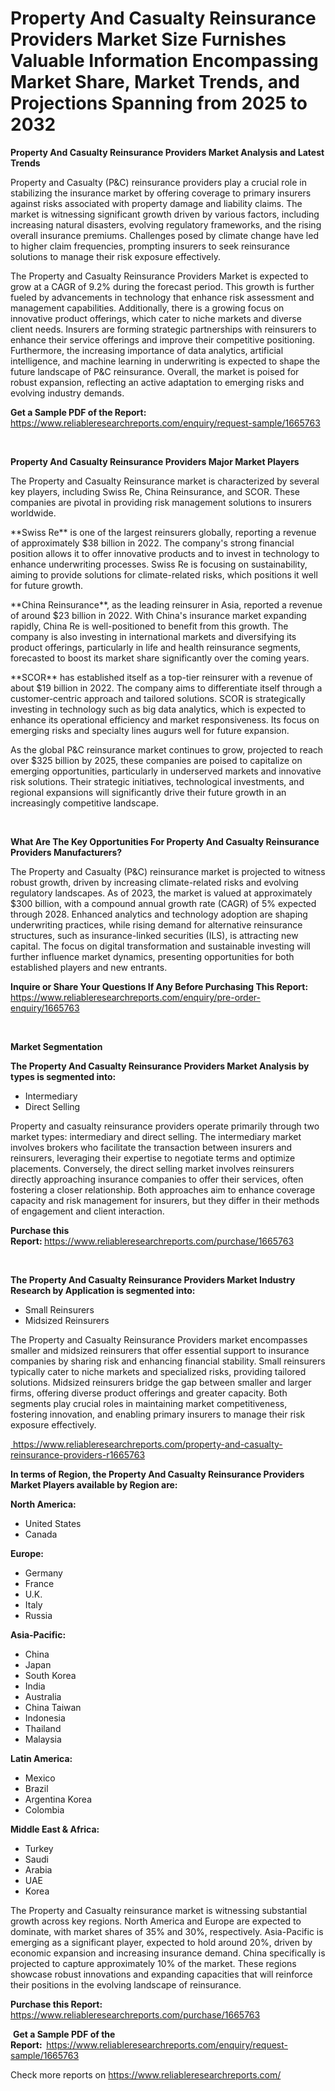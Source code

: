 <p><h1>Property And Casualty Reinsurance Providers Market Size Furnishes Valuable Information Encompassing Market Share, Market Trends, and Projections Spanning from 2025 to 2032</h1></p><p><strong>Property And Casualty Reinsurance Providers Market Analysis and Latest Trends</strong></p>
<p><p>Property and Casualty (P&C) reinsurance providers play a crucial role in stabilizing the insurance market by offering coverage to primary insurers against risks associated with property damage and liability claims. The market is witnessing significant growth driven by various factors, including increasing natural disasters, evolving regulatory frameworks, and the rising overall insurance premiums. Challenges posed by climate change have led to higher claim frequencies, prompting insurers to seek reinsurance solutions to manage their risk exposure effectively.</p><p>The Property and Casualty Reinsurance Providers Market is expected to grow at a CAGR of 9.2% during the forecast period. This growth is further fueled by advancements in technology that enhance risk assessment and management capabilities. Additionally, there is a growing focus on innovative product offerings, which cater to niche markets and diverse client needs. Insurers are forming strategic partnerships with reinsurers to enhance their service offerings and improve their competitive positioning. Furthermore, the increasing importance of data analytics, artificial intelligence, and machine learning in underwriting is expected to shape the future landscape of P&C reinsurance. Overall, the market is poised for robust expansion, reflecting an active adaptation to emerging risks and evolving industry demands.</p></p>
<p><strong>Get a Sample PDF of the Report:&nbsp;</strong> <a href="https://www.reliableresearchreports.com/enquiry/request-sample/1665763?utm_campaign=3292&utm_medium=2&utm_source=Github&utm_content=ia&utm_term=11032025&utm_id=property-and-casualty-reinsurance-providers">https://www.reliableresearchreports.com/enquiry/request-sample/1665763</a></p>
<p>&nbsp;</p>
<p><strong>Property And Casualty Reinsurance Providers Major Market Players</strong></p>
<p><p>The Property and Casualty Reinsurance market is characterized by several key players, including Swiss Re, China Reinsurance, and SCOR. These companies are pivotal in providing risk management solutions to insurers worldwide.</p><p>**Swiss Re** is one of the largest reinsurers globally, reporting a revenue of approximately $38 billion in 2022. The company's strong financial position allows it to offer innovative products and to invest in technology to enhance underwriting processes. Swiss Re is focusing on sustainability, aiming to provide solutions for climate-related risks, which positions it well for future growth.</p><p>**China Reinsurance**, as the leading reinsurer in Asia, reported a revenue of around $23 billion in 2022. With China's insurance market expanding rapidly, China Re is well-positioned to benefit from this growth. The company is also investing in international markets and diversifying its product offerings, particularly in life and health reinsurance segments, forecasted to boost its market share significantly over the coming years.</p><p>**SCOR** has established itself as a top-tier reinsurer with a revenue of about $19 billion in 2022. The company aims to differentiate itself through a customer-centric approach and tailored solutions. SCOR is strategically investing in technology such as big data analytics, which is expected to enhance its operational efficiency and market responsiveness. Its focus on emerging risks and specialty lines augurs well for future expansion.</p><p>As the global P&C reinsurance market continues to grow, projected to reach over $325 billion by 2025, these companies are poised to capitalize on emerging opportunities, particularly in underserved markets and innovative risk solutions. Their strategic initiatives, technological investments, and regional expansions will significantly drive their future growth in an increasingly competitive landscape.</p></p>
<p>&nbsp;</p>
<p><strong>What Are The Key Opportunities For Property And Casualty Reinsurance Providers Manufacturers?</strong></p>
<p><p>The Property and Casualty (P&C) reinsurance market is projected to witness robust growth, driven by increasing climate-related risks and evolving regulatory landscapes. As of 2023, the market is valued at approximately $300 billion, with a compound annual growth rate (CAGR) of 5% expected through 2028. Enhanced analytics and technology adoption are shaping underwriting practices, while rising demand for alternative reinsurance structures, such as insurance-linked securities (ILS), is attracting new capital. The focus on digital transformation and sustainable investing will further influence market dynamics, presenting opportunities for both established players and new entrants.</p></p>
<p><strong>Inquire or Share Your Questions If Any Before Purchasing This Report:</strong> <a href="https://www.reliableresearchreports.com/enquiry/pre-order-enquiry/1665763?utm_campaign=3292&utm_medium=2&utm_source=Github&utm_content=ia&utm_term=11032025&utm_id=property-and-casualty-reinsurance-providers">https://www.reliableresearchreports.com/enquiry/pre-order-enquiry/1665763</a></p>
<p>&nbsp;</p>
<p><strong>Market Segmentation</strong></p>
<p><strong>The Property And Casualty Reinsurance Providers Market Analysis by types is segmented into:</strong></p>
<p><ul><li>Intermediary</li><li>Direct Selling</li></ul></p>
<p><p>Property and casualty reinsurance providers operate primarily through two market types: intermediary and direct selling. The intermediary market involves brokers who facilitate the transaction between insurers and reinsurers, leveraging their expertise to negotiate terms and optimize placements. Conversely, the direct selling market involves reinsurers directly approaching insurance companies to offer their services, often fostering a closer relationship. Both approaches aim to enhance coverage capacity and risk management for insurers, but they differ in their methods of engagement and client interaction.</p></p>
<p><strong>Purchase this Report:&nbsp;</strong><a href="https://www.reliableresearchreports.com/purchase/1665763?utm_campaign=3292&utm_medium=2&utm_source=Github&utm_content=ia&utm_term=11032025&utm_id=property-and-casualty-reinsurance-providers">https://www.reliableresearchreports.com/purchase/1665763</a></p>
<p>&nbsp;</p>
<p><strong>The Property And Casualty Reinsurance Providers Market Industry Research by Application is segmented into:</strong></p>
<p><ul><li>Small Reinsurers</li><li>Midsized Reinsurers</li></ul></p>
<p><p>The Property and Casualty Reinsurance Providers market encompasses smaller and midsized reinsurers that offer essential support to insurance companies by sharing risk and enhancing financial stability. Small reinsurers typically cater to niche markets and specialized risks, providing tailored solutions. Midsized reinsurers bridge the gap between smaller and larger firms, offering diverse product offerings and greater capacity. Both segments play crucial roles in maintaining market competitiveness, fostering innovation, and enabling primary insurers to manage their risk exposure effectively.</p></p>
<p><a href="https://www.reliableresearchreports.com/property-and-casualty-reinsurance-providers-r1665763?utm_campaign=3292&utm_medium=2&utm_source=Github&utm_content=ia&utm_term=11032025&utm_id=property-and-casualty-reinsurance-providers">&nbsp;https://www.reliableresearchreports.com/property-and-casualty-reinsurance-providers-r1665763</a></p>
<p><strong>In terms of Region, the Property And Casualty Reinsurance Providers Market Players available by Region are:</strong></p>
<p>
    <p> <strong> North America: </strong>
        <ul>
            <li>United States</li>
            <li>Canada</li>
        </ul>
        </p> 
    <p> <strong> Europe: </strong>
        <ul>
            <li>Germany</li>
            <li>France</li>
            <li>U.K.</li>
            <li>Italy</li>
            <li>Russia</li>
        </ul>
        </p> 
    <p> <strong> Asia-Pacific: </strong>
        <ul>
            <li>China</li>
            <li>Japan</li>
            <li>South Korea</li>
            <li>India</li>
            <li>Australia</li>
            <li>China Taiwan</li>
            <li>Indonesia</li>
            <li>Thailand</li>
            <li>Malaysia</li>
        </ul>
        </p> 
    <p> <strong> Latin America: </strong>
        <ul>
            <li>Mexico</li>
            <li>Brazil</li>
            <li>Argentina Korea</li>
            <li>Colombia</li>
        </ul>
        </p> 
    <p> <strong> Middle East & Africa: </strong>
        <ul>
            <li>Turkey</li>
            <li>Saudi</li>
            <li>Arabia</li>
            <li>UAE</li>
            <li>Korea</li>
        </ul>
    </p>
    </p>
<p><p>The Property and Casualty reinsurance market is witnessing substantial growth across key regions. North America and Europe are expected to dominate, with market shares of 35% and 30%, respectively. Asia-Pacific is emerging as a significant player, expected to hold around 20%, driven by economic expansion and increasing insurance demand. China specifically is projected to capture approximately 10% of the market. These regions showcase robust innovations and expanding capacities that will reinforce their positions in the evolving landscape of reinsurance.</p></p>
<p><strong>Purchase this Report: </strong><a href="https://www.reliableresearchreports.com/purchase/1665763?utm_campaign=3292&utm_medium=2&utm_source=Github&utm_content=ia&utm_term=11032025&utm_id=property-and-casualty-reinsurance-providers">https://www.reliableresearchreports.com/purchase/1665763</a></p>
<p>&nbsp;<strong>Get a Sample PDF of the Report:&nbsp;&nbsp;</strong><a href="https://www.reliableresearchreports.com/enquiry/request-sample/1665763?utm_campaign=3292&utm_medium=2&utm_source=Github&utm_content=ia&utm_term=11032025&utm_id=property-and-casualty-reinsurance-providers">https://www.reliableresearchreports.com/enquiry/request-sample/1665763</a></p>
<p><strong></strong></p>
<p>Check more reports on <a href="https://www.reliableresearchreports.com/?utm_campaign=3292&utm_medium=2&utm_source=Github&utm_content=ia&utm_term=11032025&utm_id=property-and-casualty-reinsurance-providers">https://www.reliableresearchreports.com/</a></p>